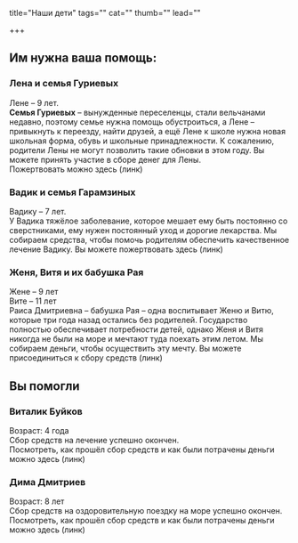 
title="Наши дети"
tags=""
cat=""
thumb=""
lead=""

+++

<h2>Им нужна ваша помощь:</h2> 

<h3>Лена и семья Гуриевых</h3>
Лене – 9 лет.<br> 
<b>Семья Гуриевых</b> – вынужденные переселенцы, стали вельчанами недавно, поэтому семье нужна помощь обустроиться, а Лене – привыкнуть к переезду, найти друзей, а ещё Лене к школе нужна новая школьная форма, обувь и школьные принадлежности. К сожалению, родители Лены не могут позволить такие обновки в этом году. Вы можете принять участие в сборе денег для Лены. <br>
Пожертвовать можно здесь (линк)
<h3>Вадик и семья Гарамзиных</h3>
Вадику – 7 лет.<br>
У Вадика тяжёлое заболевание, которое мешает ему быть постоянно со сверстниками, ему нужен постоянный уход и дорогие лекарства. Мы собираем средства, чтобы помочь родителям обеспечить качественное лечение Вадику. Вы можете пожертвовать здесь (линк)<br>
<h3>Женя, Витя и их бабушка Рая</h3> 
Жене – 9 лет<br>
Вите – 11 лет<br>
Раиса Дмитриевна – бабушка Рая – одна воспитывает Женю и Витю, которые три года назад остались без родителей. Государство полностью обеспечивает потребности детей, однако Женя и Витя никогда не были на море и мечтают туда поехать этим летом. Мы собираем деньги, чтобы осуществить эту мечту. Вы можете присоединиться к сбору средств (линк) 

<h2>Вы помогли</h2> 

<h3>Виталик Буйков</h3>
Возраст: 4 года<br>
Сбор средств на лечение успешно окончен. <br>
Посмотреть, как прошёл сбор средств и как были потрачены деньги можно здесь (линк)
<h3>Дима Дмитриев</h3>
Возраст: 8 лет<br>
Сбор средств на оздоровительную поездку на море успешно окончен. <br>
Посмотреть, как прошёл сбор средств и как были потрачены деньги можно здесь (линк)

